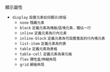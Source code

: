 顯示屬性
- `display` <small>設置元素如何顯示/排版</small>	
	- `none` <small>隱藏元素</small>
	- `block` <small>定義元素為塊級/區塊元素，獨佔一行</small>
	- `inline` <small>定義元素為行內元素</small>
	- `inline-block` <small>定義元素為可設置寬高的行內塊元素</small>
	- `list-item` <small>定義元素為列表</small>
	- `table` <small>定義元素為表格</small>
	- `table-cell` <small>定義元素為單元格</small>
	- `flex` <small>彈性盒/伸縮佈局</small>
	- `grid` <small>網格佈局</small>
